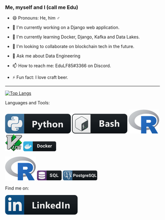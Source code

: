 ### Me, myself and I (call me Edu)

- 😄 Pronouns: He, him ♂
- 🔭 I'm currently working on a Django web application.
- 🌱 I'm currently learning Docker, Django, Kafka and Data Lakes.
- 👯 I'm looking to collaborate on blockchain tech in the future.
- 💬 Ask me about Data Engineering
- 📫 How to reach me: EduLF85#3366 on Discord.


- ⚡ Fun fact: I love craft beer.


---
[![Top Langs](https://github-readme-stats.vercel.app/api/top-langs/?username=eddy85br&&layout=compact)](https://github.com/anuraghazra/github-readme-stats)


Languages and Tools:

![Python](./img/python.svg)
![Bash](./img/bash.svg)
<img src="./img/Rlogo.png" width="100" height="78" alt="R" />
![Vim](./img/vim.png)
![Docker](./img/docker.png)

<div>
  <img src="./img/Rlogo.png" width="100" height="78" alt="R" />
  <img src="./img/sql.png" alt="SQL language" />
  <img src="./img/postgresql.png" alt="PostgreSQL DB" />
</div>


Find me on:

[![Linkedin](./img/linkedin.svg)](https://www.linkedin.com/in/eduardolf/)
